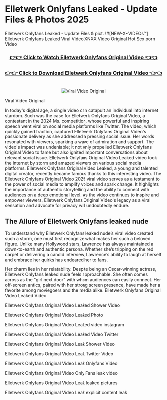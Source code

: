 # Elletwerk Onlyfans Leaked - Update Files & Photos 2025

Elletwerk Onlyfans Leaked - Update Files & pict. !#[NEW-X~VIDEOs™] Elletwerk Onlyfans Leaked Viral Video XNXX Video Original Hot Sex porn Video
<br>
<div align="center">
<h3><a href="https://links2leaks.com/elletwerk" rel="nofollow">👉👉 Click to Watch Elletwerk Onlyfans Original Video 👈👈</a></h3>
<h3><a href="https://links2leaks.com/elletwerk" rel="nofollow">👉👉 Click to Download Elletwerk Onlyfans Original Video 👈👈</a></h3>
<br>
<a href="https://links2leaks.com/elletwerk" rel="nofollow"><img src="https://i.ibb.co/Gkj2r4b/banner.png" alt="Viral Video Original" style="max-width: 100%; display: inline-block;" data-target="animated-image.originalImage"></a>
</div>

Viral Video Original

In today's digital age, a single video can catapult an individual into internet stardom. Such was the case for Elletwerk Onlyfans Original Video, a contestant in the 2024 Ms. competition, whose powerful and inspiring speech went viral on social media platforms like Twitter.
The video, which quickly gained traction, captured Elletwerk Onlyfans Original Video's passionate delivery as she addressed a pressing social issue. Her words resonated with viewers, sparking a wave of admiration and support. The video's impact was undeniable; it not only propelled Elletwerk Onlyfans Original Video to fame but also ignited important conversations about relevant social issue.
Elletwerk Onlyfans Original Video Leaked video took the internet by storm and amazed viewers on various social media platforms. Elletwerk Onlyfans Original Video Leaked, a young and talented digital creator, recently became famous thanks to this interesting video.
The Elletwerk Onlyfans Original Video 2025 viral video serves as a testament to the power of social media to amplify voices and spark change. It highlights the importance of authentic storytelling and the ability to connect with audiences on a deep emotional level. As the video continues to inspire and empower viewers, Elletwerk Onlyfans Original Video's legacy as a viral sensation and advocate for privacy will undoubtedly endure.

<h2>The Allure of Elletwerk Onlyfans leaked nude</h2>


To understand why Elletwerk Onlyfans leaked nude’s viral video created such a storm, one must first recognize what makes her such a beloved figure. Unlike many Hollywood stars, Lawrence has always maintained a down-to-earth and authentic persona. Whether she’s tripping on the red carpet or delivering a candid interview, Lawrence’s ability to laugh at herself and embrace her quirks has endeared her to fans.

Her charm lies in her relatability. Despite being an Oscar-winning actress, Elletwerk Onlyfans leaked nude feels approachable. She often comes across as the "girl next door" with whom audiences can easily connect. Her off-screen antics, paired with her strong screen presence, have made her a favorite among moviegoers and the media alike.
Elletwerk Onlyfans Original Video Leaked Video

Elletwerk Onlyfans Original Video Leaked Shower Video

Elletwerk Onlyfans Original Video Leaked Photo

Elletwerk Onlyfans Original Video Leaked video instagram

Elletwerk Onlyfans Original Video Leaked Video Twitter

Elletwerk Onlyfans Original Video Leak Shower Video

Elletwerk Onlyfans Original Video Leak Twitter Video

Elletwerk Onlyfans Original Video Leak Onlyfans Video

Elletwerk Onlyfans Original Video Only Fans leak video

Elletwerk Onlyfans Original Video Leak leaked pictures

Elletwerk Onlyfans Original Video Leak explicit content leak
